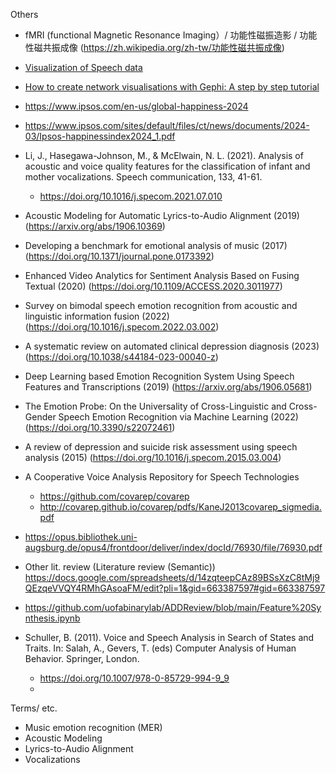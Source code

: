 Others

- fMRI (functional Magnetic Resonance Imaging）/ 功能性磁振造影 / 功能性磁共振成像 (https://zh.wikipedia.org/zh-tw/功能性磁共振成像)
- [Visualization of Speech data](https://medium.com/@sandipandhar_6564/visualization-of-speech-data-f6504af6096c)
- [How to create network visualisations with Gephi: A step by step tutorial](https://medium.com/data-analytics-at-nesta/how-to-create-network-visualisations-with-gephi-a-step-by-step-tutorial-e0743c49ec72)

- https://www.ipsos.com/en-us/global-happiness-2024
- https://www.ipsos.com/sites/default/files/ct/news/documents/2024-03/Ipsos-happinessindex2024_1.pdf

- Li, J., Hasegawa-Johnson, M., & McElwain, N. L. (2021). Analysis of acoustic and voice quality features for the classification of infant and mother vocalizations. Speech communication, 133, 41-61.
  - https://doi.org/10.1016/j.specom.2021.07.010

- Acoustic Modeling for Automatic Lyrics-to-Audio Alignment (2019) (https://arxiv.org/abs/1906.10369)
- Developing a benchmark for emotional analysis of music (2017) (https://doi.org/10.1371/journal.pone.0173392)

- Enhanced Video Analytics for Sentiment Analysis Based on Fusing Textual (2020) (https://doi.org/10.1109/ACCESS.2020.3011977)
- Survey on bimodal speech emotion recognition from acoustic and linguistic information fusion (2022) (https://doi.org/10.1016/j.specom.2022.03.002)

- A systematic review on automated clinical depression diagnosis (2023) (https://doi.org/10.1038/s44184-023-00040-z)

- Deep Learning based Emotion Recognition System Using Speech Features and Transcriptions (2019) (https://arxiv.org/abs/1906.05681)
- The Emotion Probe: On the Universality of Cross-Linguistic and Cross-Gender Speech Emotion Recognition via Machine Learning (2022) (https://doi.org/10.3390/s22072461)
- A review of depression and suicide risk assessment using speech analysis (2015) (https://doi.org/10.1016/j.specom.2015.03.004)

- A Cooperative Voice Analysis Repository for Speech Technologies
  - https://github.com/covarep/covarep
  - http://covarep.github.io/covarep/pdfs/KaneJ2013covarep_sigmedia.pdf
 
- https://opus.bibliothek.uni-augsburg.de/opus4/frontdoor/deliver/index/docId/76930/file/76930.pdf

- Other lit. review (Literature review (Semantic)) https://docs.google.com/spreadsheets/d/14zqteepCAz89BSsXzC8tMj9QEzqeVVQY4RMhGAsoaFM/edit?pli=1&gid=663387597#gid=663387597
- https://github.com/uofabinarylab/ADDReview/blob/main/Feature%20Synthesis.ipynb

- Schuller, B. (2011). Voice and Speech Analysis in Search of States and Traits. In: Salah, A., Gevers, T. (eds) Computer Analysis of Human Behavior. Springer, London. 
  - https://doi.org/10.1007/978-0-85729-994-9_9
  - 

Terms/ etc.
- Music emotion recognition (MER)
- Acoustic Modeling
- Lyrics-to-Audio Alignment
- Vocalizations
